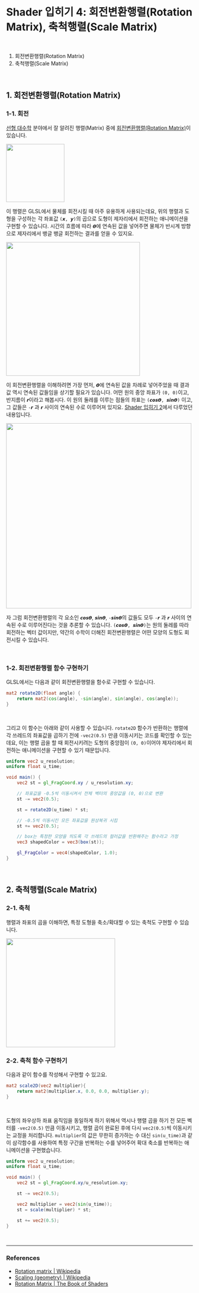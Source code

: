 # Shader 입히기 4: 회전변환행렬(Rotation Matrix), 축척행렬(Scale Matrix)

<br>

1. 회전변환행렬(Rotation Matrix)
2. 축척행렬(Scale Matrix)

<br>

## 1. 회전변환행렬(Rotation Matrix)

### 1-1. 회전

[선형 대수학](https://ko.wikipedia.org/wiki/%EC%84%A0%ED%98%95%EB%8C%80%EC%88%98%ED%95%99) 분야에서 잘 알려진 행렬(Matrix) 중에 [회전변환행렬(Rotation Matrix)](https://ko.wikipedia.org/wiki/%ED%9A%8C%EC%A0%84%EB%B3%80%ED%99%98%ED%96%89%EB%A0%AC)이 있습니다.

<img src="https://wikimedia.org/api/rest_v1/media/math/render/svg/d4a02e6b5990244f4427309f6732239b9633d62d" width="157" />

<br>

이 행렬은 GLSL에서 물체를 회전시킬 때 아주 유용하게 사용되는데요, 위의 행렬과 도형을 구성하는 각 좌표값 `(𝙭, 𝙮)`의 곱으로 도형이 제자리에서 회전하는 애니메이션을 구현할 수 있습니다. 시간의 흐름에 따라 `𝜭`에 연속된 값을 넣어주면 물체가 반시계 방향으로 제자리에서 뱅글 뱅글 회전하는 결과를 얻을 수 있지요.

<img src="https://wikimedia.org/api/rest_v1/media/math/render/svg/e02da33f45679713d15de997449a76df48efb282" width="361" />

<br>

이 회전변환행렬을 이해하려면 가장 먼저, `𝜭`에 연속된 값을 차례로 넣어주었을 때 결과값 역시 연속된 값들임을 상기할 필요가 있습니다. 어떤 원의 중앙 좌표가 `(0, 0)`이고, 반지름이 `𝙧`이라고 해봅시다. 이 원의 둘레를 이루는 점들의 좌표는 `(𝙘𝙤𝙨𝜭, 𝙨𝙞𝙣𝜭)` 이고, 그 값들은 `-𝙧` 과 `𝙧` 사이의 연속된 수로 이루어져 있지요. [Shader 입히기 2](./shader2.md)에서 다루었던 내용입니다.

<img src="https://thebookofshaders.com/05/sincos.gif" width="500" />

<br>

자 그럼 회전변환행렬의 각 요소인 `𝙘𝙤𝙨𝜭`, `𝙨𝙞𝙣𝜭`, `-𝙨𝙞𝙣𝜭`의 값들도 모두 `-𝙧` 과 `𝙧` 사이의 연속된 수로 이루어진다는 것을 추론할 수 있습니다. `(𝙘𝙤𝙨𝜭, 𝙨𝙞𝙣𝜭)`는 원의 둘레를 따라 회전하는 벡터 값이지만, 약간의 수학이 더해진 회전변환행렬은 어떤 모양의 도형도 회전시킬 수 있습니다.

<br>

### 1-2. 회전변환행렬 함수 구현하기

GLSL에서는 다음과 같이 회전변환행렬을 함수로 구현할 수 있습니다.

```glsl
mat2 rotate2D(float angle) {
    return mat2(cos(angle), -sin(angle), sin(angle), cos(angle));
}
```

<br>

그리고 이 함수는 아래와 같이 사용할 수 있습니다. `rotate2D` 함수가 반환하는 행렬에 각 쓰레드의 좌표값을 곱하기 전에 `-vec2(0.5)` 만큼 이동시키는 코드를 확인할 수 있는데요, 이는 행렬 곱을 할 때 회전시키려는 도형의 중앙점이 `(0, 0)`이어야 제자리에서 회전하는 애니메이션을 구현할 수 있기 때문입니다.

```glsl
uniform vec2 u_resolution;
uniform float u_time;

void main() {
    vec2 st = gl_FragCoord.xy / u_resolution.xy;

    // 좌표값을 -0.5씩 이동시켜서 전체 벡터의 중앙값을 (0, 0)으로 변환
    st -= vec2(0.5);

    st = rotate2D(u_time) * st;

    // -0.5씩 이동시킨 모든 좌표값을 원상복귀 시킴
    st += vec2(0.5);

    // box는 특정한 모양을 띄도록 각 쓰레드의 컬러값을 반환해주는 함수라고 가정
    vec3 shapedColor = vec3(box(st));

    gl_FragColor = vec4(shapedColor, 1.0);
}
```

<br>

## 2. 축척행렬(Scale Matrix)

### 2-1. 축척

행렬과 좌표의 곱을 이해하면, 특정 도형을 축소/확대할 수 있는 축척도 구현할 수 있습니다.

<img src="https://wikimedia.org/api/rest_v1/media/math/render/svg/f8b981072c2d00c1ce373cd483c00fd6d927f668" width="294" />

<br>

### 2-2. 축척 함수 구현하기

다음과 같이 함수를 작성해서 구현할 수 있고요.

```glsl
mat2 scale2D(vec2 multiplier){
    return mat2(multiplier.x, 0.0, 0.0, multiplier.y);
}
```

<br>

도형의 좌우상하 좌표 움직임을 동일하게 하기 위해서 역시나 행렬 곱을 하기 전 모든 벡터를 `-vec2(0.5)` 만큼 이동시키고, 행렬 곱이 완료된 후에 다시 `vec2(0.5)`씩 이동시키는 교정을 처리합니다. `multiplier`의 값은 무한히 증가하는 수 대신 `sin(u_time)`과 같이 삼각함수를 사용하여 특정 구간을 반복하는 수를 넣어주어 확대 축소를 반복하는 애니메이션을 구현했습니다.

```glsl
uniform vec2 u_resolution;
uniform float u_time;

void main() {
    vec2 st = gl_FragCoord.xy/u_resolution.xy;

    st -= vec2(0.5);

    vec2 multiplier = vec2(sin(u_time));
    st = scale(multiplier) * st;

    st += vec2(0.5);
}
```

<br>

---

### References

- [Rotation matrix | Wikipedia](https://en.wikipedia.org/wiki/Rotation_matrix)
- [Scaling (geometry) | Wikipedia](https://en.wikipedia.org/wiki/Scaling_(geometry))
- [Rotation Matrix | The Book of Shaders](https://thebookofshaders.com/08/)
